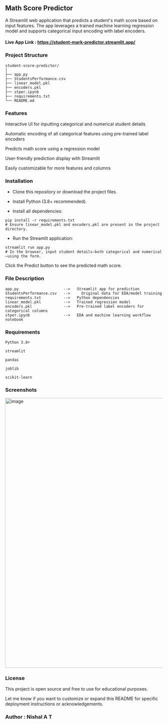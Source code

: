 ## Math Score Predictor
A Streamlit web application that predicts a student's math score based on input features. The app leverages a trained machine learning regression model and supports categorical input encoding with label encoders.


#### Live App Link : https://student-mark-predictor.streamlit.app/
### Project Structure
```
student-score-predictor/
│
├── app.py
├── StudentsPerformance.csv
├── linear_model.pkl
├── encoders.pkl
├── stper.ipynb
├── requirements.txt
└── README.md  
```

### Features
Interactive UI for inputting categorical and numerical student details

Automatic encoding of all categorical features using pre-trained label encoders

Predicts math score using a regression model

User-friendly prediction display with Streamlit

Easily customizable for more features and columns

### Installation

- Clone this repository or download the project files.
- Install Python (3.8+ recommended).

- Install all dependencies:
```
pip install -r requirements.txt
# Ensure linear_model.pkl and encoders.pkl are present in the project directory.
```

- Run the Streamlit application:

```
streamlit run app.py
# In the browser, input student details—both categorical and numerical—using the form.
```
Click the Predict button to see the predicted math score.


### File	Description
```
app.py	                  -->   Streamlit app for prediction
StudentsPerformance.csv   -->	  Original data for EDA/model training
requirements.txt	      -->   Python dependencies
linear_model.pkl	      -->   Trained regression model
encoders.pkl	          -->   Pre-trained label encoders for categorical columns
stper.ipynb	              -->   EDA and machine learning workflow notebook
```

### Requirements
```
Python 3.8+

streamlit

pandas

joblib

scikit-learn

```
### Screenshots

<img width="1555" height="864" alt="image" src="https://github.com/user-attachments/assets/8e77b47f-e150-4118-8e3c-d6ff8e98a435" />


### License
This project is open source and free to use for educational purposes.

Let me know if you want to customize or expand this README for specific deployment instructions or acknowledgements.

### Author : Nishal A T
